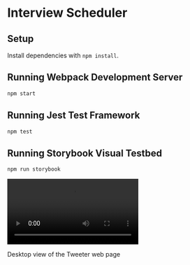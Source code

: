 # Interview Scheduler

## Setup

Install dependencies with `npm install`.

## Running Webpack Development Server

```sh
npm start
```

## Running Jest Test Framework

```sh
npm test
```

## Running Storybook Visual Testbed

```sh
npm run storybook
```


!["Desktop view of the Tweeter web page"](https://github.com/AndrewHui/scheduler/blob/master/Readme%20SS/ClickingDays.mov)


Desktop view of the Tweeter web page
